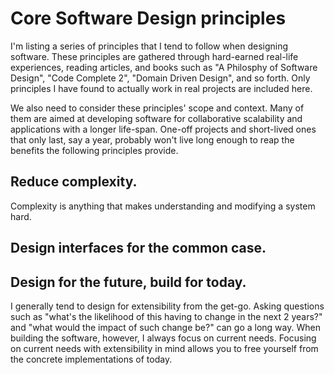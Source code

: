 # Core Software Design principles

I'm listing a series of principles that I tend to follow when designing software.
These principles are gathered through hard-earned real-life experiences, reading
articles, and books such as "A Philosphy of Software Design", "Code Complete 2",
"Domain Driven Design", and so forth. Only principles I have found
to actually work in real projects are included here.

We also need to consider these principles' scope and context. Many of them are aimed
at developing software for collaborative scalability and applications with a longer
life-span. One-off projects and short-lived ones that only last, say a year, probably won't live long enough
to reap the benefits the following principles provide.


## Reduce complexity.
Complexity is anything that makes understanding and modifying a system hard.

## Design interfaces for the common case.


## Design for the future, build for today.

I generally tend to design for extensibility from the get-go. Asking questions such as
"what's the likelihood of this having to change in the next 2 years?" and "what would
the impact of such change be?" can go a long way. When building the software, however,
I always focus on current needs. Focusing on current needs with extensibility in mind
allows you to free yourself from the concrete implementations of today.